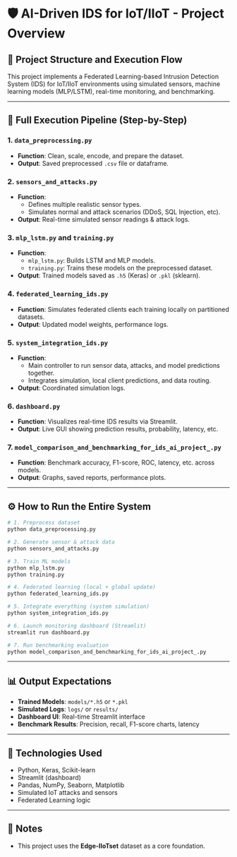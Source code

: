 # 🛡️ AI-Driven IDS for IoT/IIoT - Project Overview

## 📁 Project Structure and Execution Flow

This project implements a Federated Learning-based Intrusion Detection System (IDS) for IoT/IIoT environments using simulated sensors, machine learning models (MLP/LSTM), real-time monitoring, and benchmarking.

---

## 🔁 Full Execution Pipeline (Step-by-Step)

### 1. `data_preprocessing.py`
- **Function**: Clean, scale, encode, and prepare the dataset.
- **Output**: Saved preprocessed `.csv` file or dataframe.

### 2. `sensors_and_attacks.py`
- **Function**:
  - Defines multiple realistic sensor types.
  - Simulates normal and attack scenarios (DDoS, SQL Injection, etc).
- **Output**: Real-time simulated sensor readings & attack logs.

### 3. `mlp_lstm.py` and `training.py`
- **Function**:
  - `mlp_lstm.py`: Builds LSTM and MLP models.
  - `training.py`: Trains these models on the preprocessed dataset.
- **Output**: Trained models saved as `.h5` (Keras) or `.pkl` (sklearn).

### 4. `federated_learning_ids.py`
- **Function**: Simulates federated clients each training locally on partitioned datasets.
- **Output**: Updated model weights, performance logs.

### 5. `system_integration_ids.py`
- **Function**:
  - Main controller to run sensor data, attacks, and model predictions together.
  - Integrates simulation, local client predictions, and data routing.
- **Output**: Coordinated simulation logs.

### 6. `dashboard.py`
- **Function**: Visualizes real-time IDS results via Streamlit.
- **Output**: Live GUI showing prediction results, probability, latency, etc.

### 7. `model_comparison_and_benchmarking_for_ids_ai_project_.py`
- **Function**: Benchmark accuracy, F1-score, ROC, latency, etc. across models.
- **Output**: Graphs, saved reports, performance plots.

---

## ⚙️ How to Run the Entire System
```bash
# 1. Preprocess dataset
python data_preprocessing.py

# 2. Generate sensor & attack data
python sensors_and_attacks.py

# 3. Train ML models
python mlp_lstm.py
python training.py

# 4. Federated learning (local + global update)
python federated_learning_ids.py

# 5. Integrate everything (system simulation)
python system_integration_ids.py

# 6. Launch monitoring dashboard (Streamlit)
streamlit run dashboard.py

# 7. Run benchmarking evaluation
python model_comparison_and_benchmarking_for_ids_ai_project_.py
```

---

## 📊 Output Expectations
- **Trained Models**: `models/*.h5` or `*.pkl`
- **Simulated Logs**: `logs/` or `results/`
- **Dashboard UI**: Real-time Streamlit interface
- **Benchmark Results**: Precision, recall, F1-score charts, latency

---

## 🧠 Technologies Used
- Python, Keras, Scikit-learn
- Streamlit (dashboard)
- Pandas, NumPy, Seaborn, Matplotlib
- Simulated IoT attacks and sensors
- Federated Learning logic

---

## 📌 Notes
- This project uses the **Edge-IIoTset** dataset as a core foundation.

